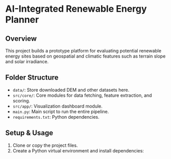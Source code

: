 # AI-Integrated Renewable Energy Planner

## Overview
This project builds a prototype platform for evaluating potential renewable energy sites based on geospatial and climatic features such as terrain slope and solar irradiance.

## Folder Structure
- `data/`: Store downloaded DEM and other datasets here.
- `src/core/`: Core modules for data fetching, feature extraction, and scoring.
- `src/app/`: Visualization dashboard module.
- `main.py`: Main script to run the entire pipeline.
- `requirements.txt`: Python dependencies.

## Setup & Usage

1. Clone or copy the project files.
2. Create a Python virtual environment and install dependencies:
